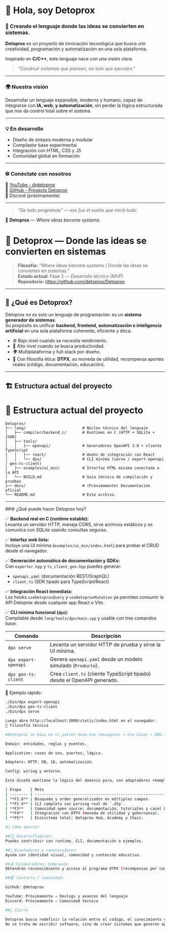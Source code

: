 # 👋 Hola, soy Detoprox

### 🧠 Creando el lenguaje donde las ideas se convierten en sistemas.

**Detoprox** es un proyecto de innovación tecnológica que busca unir creatividad, programación y automatización en una sola plataforma.

Inspirado en **C/C++**, este lenguaje nace con una visión clara:
> *“Construir sistemas que piensen, no solo que ejecuten.”*

---

### 🌍 Nuestra visión
Desarrollar un lenguaje expansible, moderno y humano, capaz de integrarse con **IA, web, y automatización**, sin perder la lógica estructurada que nos da control total sobre el sistema.

---

### 💡 En desarrollo
- Diseño de sintaxis moderna y modular  
- Compilador base experimental  
- Integración con HTML, CSS y JS  
- Comunidad global en formación  

---

### 🌐 Conéctate con nosotros
🔹 [YouTube - @detoprox](https://youtube.com/@detoprox)  
🔹 [GitHub - Proyecto Detoprox](https://github.com/detoprox)  
🔹 Discord (próximamente)

---

> *“De todo programas” — ese fue el sueño que inició todo.*

📘 **Detoprox** — *Where ideas become systems.*

# 🧠 Detoprox — Donde las ideas se convierten en sistemas

> **Filosofía:** “Where ideas become systems / Donde las ideas se convierten en sistemas.”  
> **Estado actual:** Fase 2 — *Desarrollo técnico (MVP)*  
> **Repositorio:** https://github.com/detoprox/Detoprox

---

## 🚀 ¿Qué es Detoprox?

Detoprox no es solo un lenguaje de programación: es un **sistema generador de sistemas**.  
Su propósito es unificar **backend, frontend, automatización e inteligencia artificial** en una sola plataforma coherente, eficiente y ética.

- ⚙️ Bajo nivel cuando se necesita rendimiento.  
- 🧩 Alto nivel cuando se busca productividad.  
- 🌍 Multiplataforma y full-stack por diseño.  
- 💠 Con filosofía ética: **DTPX**, su moneda de utilidad, recompensa aportes reales (código, documentación, educación).

---

## 🏗️ Estructura actual del proyecto

# 🧱 Estructura actual del proyecto

```plaintext
Detoprox/
├── lang/                         # Núcleo técnico del lenguaje
│   ├── compiler/backend_c/       # Runtimes en C (HTTP + SQLite + JSON)
│   ├── tools/
│   │   ├── openapi/              # Generadores OpenAPI 3.0 + cliente TypeScript
│   │   ├── react/                # Hooks de integración con React
│   │   └── dpx/                  # CLI mínima (serve / export-openapi / gen-ts-client)
│   ├── examples/ui_min/          # Interfaz HTML mínima conectada a la API
│   └── BUILD.md                  # Guía técnica de compilación y pruebas
├── docs/                         # (Próximamente) Documentación oficial
└── README.md                     # Este archivo.
```
---

##⚙️ ¿Qué puede hacer Detoprox hoy?

✅ **Backend real en C (runtime estable):**  
Levanta un servidor HTTP, maneja CORS, sirve archivos estáticos y se comunica con SQLite usando consultas seguras.  

✅ **Interfaz web lista:**  
Incluye una UI mínima (`examples/ui_min/index.html`) para probar el CRUD desde el navegador.  

✅ **Generación automática de documentación y SDKs:**  
Con `exporter.hpp` y `ts_client_gen.hpp` puedes generar:  
- `openapi.yaml` (documentación REST/GraphQL)  
- `client.ts` (SDK tipado para TypeScript/React)  

✅ **Integración React inmediata:**  
Los hooks `useDetoproxQuery` y `useDetoproxMutation` ya permiten consumir la API Detoprox desde cualquier app React o Vite.

✅ **CLI mínima funcional (`dpx`):**  
Compilable desde `lang/tools/dpx/main.cpp` y usable con tres comandos base:

| Comando | Descripción |
|----------|--------------|
| `dpx serve` | Levanta un servidor HTTP de prueba y sirve la UI mínima. |
| `dpx export-openapi` | Genera `openapi.yaml` desde un modelo simulado (`Producto`). |
| `dpx gen-ts-client` | Crea `client.ts` (cliente TypeScript tipado) desde el OpenAPI generado. |

📌 Ejemplo rápido:
```bash
./bin/dpx export-openapi
./bin/dpx gen-ts-client
./bin/dpx serve

Luego abre http://localhost:3000/static/index.html en el navegador.
🧠 Filosofía técnica

##Detoprox se basa en el patrón Hexa-Use (Hexagonal + Use Cases + DDD-lite):

Domain: entidades, reglas y eventos.

Application: casos de uso, puertos, lógica.

Adapters: HTTP, DB, IA, automatización.

Config: wiring y entorno.

Este diseño mantiene la lógica del dominio pura, con adaptadores reemplazables y escalabilidad real para futuras integraciones (WASM, gRPC, IA, blockchain).

| Etapa    | Meta                                                              |
| -------- | ----------------------------------------------------------------- |
| **F2.8** | Búsqueda y orden generalizados en múltiples campos.               |
| **F2.9** | CLI completa con parsing real de `.dtp`.                          |
| **F3**   | Comunidad open source: documentación, tutoriales y canal Discord. |
| **F4**   | Integración con DTPX (moneda de utilidad y gobernanza).           |
| **F5**   | Ecosistema total: Detoprox Hub, Academy y Chain.                  |

#🤝 Cómo aportar

##👨‍💻 Desarrolladores:
Puedes contribuir con runtime, CLI, documentación o ejemplos.

##🧩 Diseñadores y comunicadores:
Ayuda con identidad visual, comunidad y contenido educativo.

##💰 Colaboradores tempranos:
Obtendrán reconocimiento y acceso al programa DTPX (recompensas por contribución real).

##📬 Contacto / comunidad:

GitHub: @detoprox

YouTube: Próximamente — Devlogs y avances del lenguaje
Discord: Próximamente — Comunidad técnica

##🌟 Cierre

Detoprox busca redefinir la relación entre el código, el conocimiento y el valor.
No se trata de escribir software, sino de crear sistemas que generen oportunidades reales.
